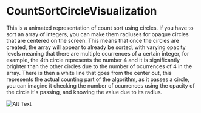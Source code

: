 # CountSortCircleVisualization
This is a animated representation of count sort using circles. If you have to sort an array of integers, you can make them radiuses for opaque circles that are centered on the screen. This means that once the circles are created, the array will appear to already be sorted, with varying opacity levels meaning that there are multiple ocurrences of a certain integer, for example, the 4th circle represents the number 4 and it is significantly brighter than the other circles due to the number of ocurrences of 4 in the array. There is then a white line that goes from the center out, this represents the actual counting part of the algorithm, as it passes a circle, you can imagine it checking the number of ocurrences using the opacity of the circle it's passing, and knowing the value due to its radius.    

![Alt Text](https://media.giphy.com/media/wIVBtnZfxCAdwH0XPN/giphy.gif)
